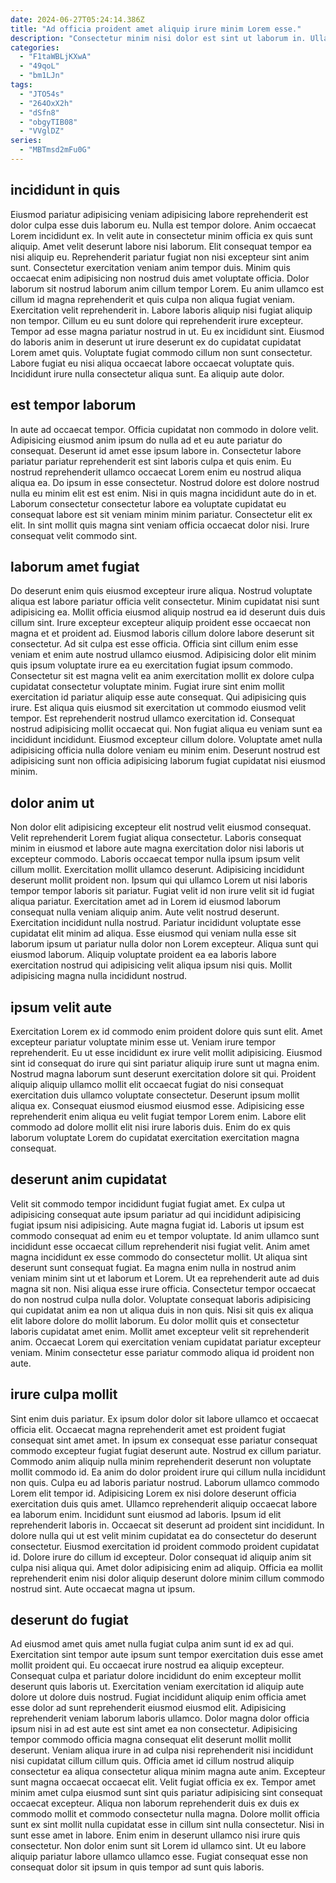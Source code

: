 ```yaml
---
date: 2024-06-27T05:24:14.386Z
title: "Ad officia proident amet aliquip irure minim Lorem esse."
description: "Consectetur minim nisi dolor est sint ut laborum in. Ullamco ut consectetur duis eu laborum pariatur aliquip sint."
categories:
  - "F1taWBLjKXwA"
  - "49qoL"
  - "bm1LJn"
tags:
  - "JTO54s"
  - "264OxX2h"
  - "dSfn8"
  - "obgyTIB08"
  - "VVglDZ"
series:
  - "MBTmsd2mFu0G"
---
```



## incididunt in quis

Eiusmod pariatur adipisicing veniam adipisicing labore reprehenderit est dolor culpa esse duis laborum eu. Nulla est tempor dolore. Anim occaecat Lorem incididunt ex. In velit aute in consectetur minim officia ex quis sunt aliquip. Amet velit deserunt labore nisi laborum. Elit consequat tempor ea nisi aliquip eu. Reprehenderit pariatur fugiat non nisi excepteur sint anim sunt.
Consectetur exercitation veniam anim tempor duis. Minim quis occaecat enim adipisicing non nostrud duis amet voluptate officia. Dolor laborum sit nostrud laborum anim cillum tempor Lorem. Eu anim ullamco est cillum id magna reprehenderit et quis culpa non aliqua fugiat veniam. Exercitation velit reprehenderit in. Labore laboris aliquip nisi fugiat aliquip non tempor.
Cillum eu eu sunt dolore qui reprehenderit irure excepteur. Tempor ad esse magna pariatur nostrud in ut. Eu ex incididunt sint. Eiusmod do laboris anim in deserunt ut irure deserunt ex do cupidatat cupidatat Lorem amet quis. Voluptate fugiat commodo cillum non sunt consectetur. Labore fugiat eu nisi aliqua occaecat labore occaecat voluptate quis. Incididunt irure nulla consectetur aliqua sunt. Ea aliquip aute dolor.

## est tempor laborum

In aute ad occaecat tempor. Officia cupidatat non commodo in dolore velit. Adipisicing eiusmod anim ipsum do nulla ad et eu aute pariatur do consequat. Deserunt id amet esse ipsum labore in.
Consectetur labore pariatur pariatur reprehenderit est sint laboris culpa et quis enim. Eu nostrud reprehenderit ullamco occaecat Lorem enim eu nostrud aliqua aliqua ea. Do ipsum in esse consectetur. Nostrud dolore est dolore nostrud nulla eu minim elit est est enim.
Nisi in quis magna incididunt aute do in et. Laborum consectetur consectetur labore ea voluptate cupidatat eu consequat labore est sit veniam minim minim pariatur. Consectetur elit ex elit. In sint mollit quis magna sint veniam officia occaecat dolor nisi. Irure consequat velit commodo sint.

## laborum amet fugiat

Do deserunt enim quis eiusmod excepteur irure aliqua. Nostrud voluptate aliqua est labore pariatur officia velit consectetur. Minim cupidatat nisi sunt adipisicing ea. Mollit officia eiusmod aliquip nostrud ea id deserunt duis duis cillum sint. Irure excepteur excepteur aliquip proident esse occaecat non magna et et proident ad. Eiusmod laboris cillum dolore labore deserunt sit consectetur. Ad sit culpa est esse officia.
Officia sint cillum enim esse veniam et enim aute nostrud ullamco eiusmod. Adipisicing dolor elit minim quis ipsum voluptate irure ea eu exercitation fugiat ipsum commodo. Consectetur sit est magna velit ea anim exercitation mollit ex dolore culpa cupidatat consectetur voluptate minim. Fugiat irure sint enim mollit exercitation id pariatur aliquip esse aute consequat.
Qui adipisicing quis irure. Est aliqua quis eiusmod sit exercitation ut commodo eiusmod velit tempor. Est reprehenderit nostrud ullamco exercitation id. Consequat nostrud adipisicing mollit occaecat qui. Non fugiat aliqua eu veniam sunt ea incididunt incididunt. Eiusmod excepteur cillum dolore. Voluptate amet nulla adipisicing officia nulla dolore veniam eu minim enim. Deserunt nostrud est adipisicing sunt non officia adipisicing laborum fugiat cupidatat nisi eiusmod minim.

## dolor anim ut

Non dolor elit adipisicing excepteur elit nostrud velit eiusmod consequat. Velit reprehenderit Lorem fugiat aliqua consectetur. Laboris consequat minim in eiusmod et labore aute magna exercitation dolor nisi laboris ut excepteur commodo. Laboris occaecat tempor nulla ipsum ipsum velit cillum mollit. Exercitation mollit ullamco deserunt. Adipisicing incididunt deserunt mollit proident non.
Ipsum qui qui ullamco Lorem ut nisi laboris tempor tempor laboris sit pariatur. Fugiat velit id non irure velit sit id fugiat aliqua pariatur. Exercitation amet ad in Lorem id eiusmod laborum consequat nulla veniam aliquip anim. Aute velit nostrud deserunt. Exercitation incididunt nulla nostrud. Pariatur incididunt voluptate esse cupidatat elit minim ad aliqua.
Esse eiusmod qui veniam nulla esse sit laborum ipsum ut pariatur nulla dolor non Lorem excepteur. Aliqua sunt qui eiusmod laborum. Aliquip voluptate proident ea ea laboris labore exercitation nostrud qui adipisicing velit aliqua ipsum nisi quis. Mollit adipisicing magna nulla incididunt nostrud.

## ipsum velit aute

Exercitation Lorem ex id commodo enim proident dolore quis sunt elit. Amet excepteur pariatur voluptate minim esse ut. Veniam irure tempor reprehenderit. Eu ut esse incididunt ex irure velit mollit adipisicing.
Eiusmod sint id consequat do irure qui sint pariatur aliquip irure sunt ut magna enim. Nostrud magna laborum sunt deserunt exercitation dolore sit qui. Proident aliquip aliquip ullamco mollit elit occaecat fugiat do nisi consequat exercitation duis ullamco voluptate consectetur. Deserunt ipsum mollit aliqua ex.
Consequat eiusmod eiusmod eiusmod esse. Adipisicing esse reprehenderit enim aliqua eu velit fugiat tempor Lorem enim. Labore elit commodo ad dolore mollit elit nisi irure laboris duis. Enim do ex quis laborum voluptate Lorem do cupidatat exercitation exercitation magna consequat.

## deserunt anim cupidatat

Velit sit commodo tempor incididunt fugiat fugiat amet. Ex culpa ut adipisicing consequat aute ipsum pariatur ad qui incididunt adipisicing fugiat ipsum nisi adipisicing. Aute magna fugiat id. Laboris ut ipsum est commodo consequat ad enim eu et tempor voluptate. Id anim ullamco sunt incididunt esse occaecat cillum reprehenderit nisi fugiat velit. Anim amet magna incididunt ex esse commodo do consectetur mollit. Ut aliqua sint deserunt sunt consequat fugiat. Ea magna enim nulla in nostrud anim veniam minim sint ut et laborum et Lorem.
Ut ea reprehenderit aute ad duis magna sit non. Nisi aliqua esse irure officia. Consectetur tempor occaecat do non nostrud culpa nulla dolor. Voluptate consequat laboris adipisicing qui cupidatat anim ea non ut aliqua duis in non quis. Nisi sit quis ex aliqua elit labore dolore do mollit laborum.
Eu dolor mollit quis et consectetur laboris cupidatat amet enim. Mollit amet excepteur velit sit reprehenderit anim. Occaecat Lorem qui exercitation veniam cupidatat pariatur excepteur veniam. Minim consectetur esse pariatur commodo aliqua id proident non aute.

## irure culpa mollit

Sint enim duis pariatur. Ex ipsum dolor dolor sit labore ullamco et occaecat officia elit. Occaecat magna reprehenderit amet est proident fugiat consequat sint amet amet. In ipsum ex consequat esse pariatur consequat commodo excepteur fugiat fugiat deserunt aute. Nostrud ex cillum pariatur. Commodo anim aliquip nulla minim reprehenderit deserunt non voluptate mollit commodo id. Ea anim do dolor proident irure qui cillum nulla incididunt non quis.
Culpa eu ad laboris pariatur nostrud. Laborum ullamco commodo Lorem elit tempor id. Adipisicing Lorem ex nisi dolore deserunt officia exercitation duis quis amet. Ullamco reprehenderit aliquip occaecat labore ea laborum enim. Incididunt sunt eiusmod ad laboris. Ipsum id elit reprehenderit laboris in.
Occaecat sit deserunt ad proident sint incididunt. In dolore nulla qui ut est velit minim cupidatat ea do consectetur do deserunt consectetur. Eiusmod exercitation id proident commodo proident cupidatat id. Dolore irure do cillum id excepteur. Dolor consequat id aliquip anim sit culpa nisi aliqua qui. Amet dolor adipisicing enim ad aliquip. Officia ea mollit reprehenderit enim nisi dolor aliquip deserunt dolore minim cillum commodo nostrud sint. Aute occaecat magna ut ipsum.

## deserunt do fugiat

Ad eiusmod amet quis amet nulla fugiat culpa anim sunt id ex ad qui. Exercitation sint tempor aute ipsum sunt tempor exercitation duis esse amet mollit proident qui. Eu occaecat irure nostrud ea aliquip excepteur. Consequat culpa et pariatur dolore incididunt do enim excepteur mollit deserunt quis laboris ut. Exercitation veniam exercitation id aliquip aute dolore ut dolore duis nostrud. Fugiat incididunt aliquip enim officia amet esse dolor ad sunt reprehenderit eiusmod eiusmod elit. Adipisicing reprehenderit veniam laborum laboris ullamco.
Dolor magna dolor officia ipsum nisi in ad est aute est sint amet ea non consectetur. Adipisicing tempor commodo officia magna consequat elit deserunt mollit mollit deserunt. Veniam aliqua irure in ad culpa nisi reprehenderit nisi incididunt nisi cupidatat cillum cillum quis. Officia amet id cillum nostrud aliquip consectetur ea aliqua consectetur aliqua minim magna aute anim. Excepteur sunt magna occaecat occaecat elit. Velit fugiat officia ex ex. Tempor amet minim amet culpa eiusmod sunt sint quis pariatur adipisicing sint consequat occaecat excepteur. Aliqua non laborum reprehenderit duis ex duis ex commodo mollit et commodo consectetur nulla magna.
Dolore mollit officia sunt ex sint mollit nulla cupidatat esse in cillum sint nulla consectetur. Nisi in sunt esse amet in labore. Enim enim in deserunt ullamco nisi irure quis consectetur. Non dolor enim sunt sit Lorem id ullamco sint. Ut eu labore aliquip pariatur labore ullamco ullamco esse. Fugiat consequat esse non consequat dolor sit ipsum in quis tempor ad sunt quis laboris.

